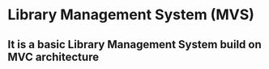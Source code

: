 # Library Management System (MVS)

## It is a basic Library Management System build on MVC architecture
